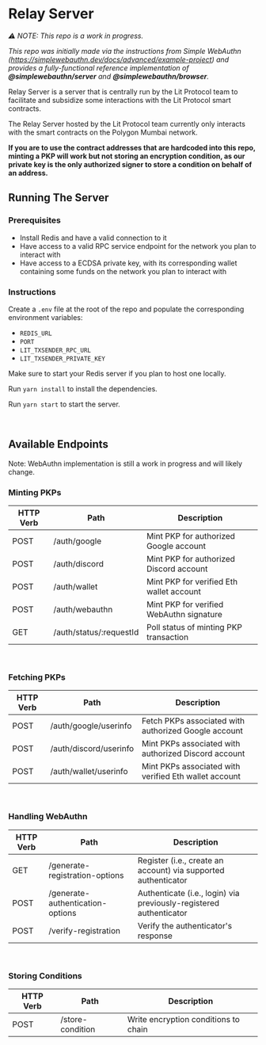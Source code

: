 # Relay Server

_⚠️ NOTE: This repo is a work in progress._

_This repo was initially made via the instructions from Simple WebAuthn (https://simplewebauthn.dev/docs/advanced/example-project) and provides a fully-functional reference implementation of **@simplewebauthn/server** and **@simplewebauthn/browser**._

Relay Server is a server that is centrally run by the Lit Protocol team to facilitate and subsidize some interactions with the Lit Protocol smart contracts.

The Relay Server hosted by the Lit Protocol team currently only interacts with the smart contracts on the Polygon Mumbai network.

**If you are to use the contract addresses that are hardcoded into this repo, minting a PKP will work but not storing an encryption condition, as our private key is the only authorized signer to store a condition on behalf of an address.**

## Running The Server

### Prerequisites

-   Install Redis and have a valid connection to it
-   Have access to a valid RPC service endpoint for the network you plan to interact with
-   Have access to a ECDSA private key, with its corresponding wallet containing some funds on the network you plan to interact with

### Instructions

Create a `.env` file at the root of the repo and populate the corresponding environment variables:

-   `REDIS_URL`
-   `PORT`
-   `LIT_TXSENDER_RPC_URL`
-   `LIT_TXSENDER_PRIVATE_KEY`

Make sure to start your Redis server if you plan to host one locally.

Run `yarn install` to install the dependencies.

Run `yarn start` to start the server.

</br>

## Available Endpoints

Note: WebAuthn implementation is still a work in progress and will likely change.

### Minting PKPs

| HTTP Verb | Path                    | Description                              |
| --------- | ----------------------- | ---------------------------------------- |
| POST      | /auth/google            | Mint PKP for authorized Google account   |
| POST      | /auth/discord           | Mint PKP for authorized Discord account  |
| POST      | /auth/wallet            | Mint PKP for verified Eth wallet account |
| POST      | /auth/webauthn          | Mint PKP for verified WebAuthn signature |
| GET       | /auth/status/:requestId | Poll status of minting PKP transaction   |

</br>

### Fetching PKPs

| HTTP Verb | Path                   | Description                                           |
| --------- | ---------------------- | ----------------------------------------------------- |
| POST      | /auth/google/userinfo  | Fetch PKPs associated with authorized Google account  |
| POST      | /auth/discord/userinfo | Mint PKPs associated with authorized Discord account  |
| POST      | /auth/wallet/userinfo  | Mint PKPs associated with verified Eth wallet account |

</br>

### Handling WebAuthn

| HTTP Verb | Path                             | Description                                                        |
| --------- | -------------------------------- | ------------------------------------------------------------------ |
| GET       | /generate-registration-options   | Register (i.e., create an account) via supported authenticator     |
| POST      | /generate-authentication-options | Authenticate (i.e., login) via previously-registered authenticator |
| POST      | /verify-registration             | Verify the authenticator's response                                |

</br>

### Storing Conditions

| HTTP Verb | Path             | Description                          |
| --------- | ---------------- | ------------------------------------ |
| POST      | /store-condition | Write encryption conditions to chain |
